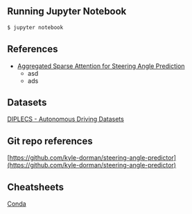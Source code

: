 ## Running Jupyter Notebook
```sh
$ jupyter notebook
```

## References
- [Aggregated Sparse Attention for Steering Angle Prediction](https://arxiv.org/pdf/1803.05785.pdf)
  - asd
  - ads

## Datasets
[DIPLECS - Autonomous Driving Datasets](https://cvssp.org/data/diplecs/)

## Git repo references
[https://github.com/kyle-dorman/steering-angle-predictor](https://github.com/kyle-dorman/steering-angle-predictor)

## Cheatsheets
[Conda](https://docs.conda.io/projects/conda/en/4.6.0/_downloads/52a95608c49671267e40c689e0bc00ca/conda-cheatsheet.pdf)
